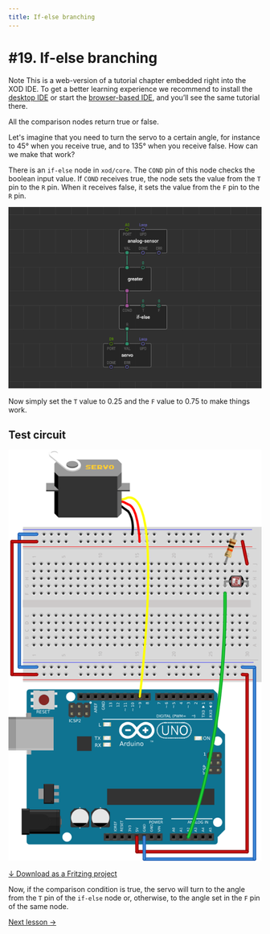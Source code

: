 ```yaml
---
title: If-else branching
---
```


# #19. If-else branching

<div class="ui segment note">
<span class="ui ribbon label">Note</span>
This is a web-version of a tutorial chapter embedded right into the XOD IDE.
To get a better learning experience we recommend to install the
<a href="/downloads/">desktop IDE</a> or start the
<a href="/ide/">browser-based IDE</a>, and you’ll see the same tutorial there.
</div>

All the comparison nodes return true or false.

Let's imagine that you need to turn the servo to a certain angle, for instance
to 45° when you receive true, and to 135° when you receive false. How can we
make that work?

There is an `if-else` node in `xod/core`. The `COND` pin of this node checks the
boolean input value. If `COND` receives true, the node sets the value from the
`T` pin to the `R` pin. When it receives false, it sets the value from the `F`
pin to the `R` pin.

![Patch](./patch.png)

Now simply set the `T` value to 0.25 and the `F` value to 0.75 to make things
work.

## Test circuit

![Circuit](./circuit.fz.png)

[↓ Download as a Fritzing project](./circuit.fzz)

Now, if the comparison condition is true, the servo will turn to the angle from
the `T` pin of the `if-else` node or, otherwise, to the angle set in the `F` pin
of the same node.

[Next lesson →](../20-fade/)
